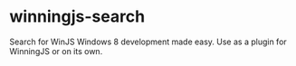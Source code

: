 winningjs-search
================

Search for WinJS Windows 8 development made easy. Use as a plugin for WinningJS or on its own.
